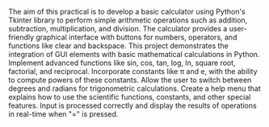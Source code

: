 The aim of this practical is to develop a basic calculator using Python's Tkinter library to perform simple arithmetic operations such as addition, subtraction, multiplication, and division. 
The calculator provides a user-friendly graphical interface with buttons for numbers, operators, and functions like clear and backspace. 
This project demonstrates the integration of GUI elements with basic mathematical calculations in Python.
Implement advanced functions like sin, cos, tan, log, ln, square root, factorial, and reciprocal.
Incorporate constants like π and e, with the ability to compute powers of these constants.
Allow the user to switch between degrees and radians for trigonometric calculations.
Create a help menu that explains how to use the scientific functions, constants, and other special features.
Input is processed correctly and display the results of operations in real-time when "=" is pressed.
